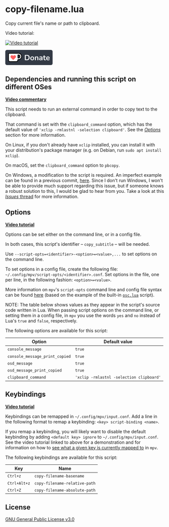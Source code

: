 # copy-filename.lua

Copy current file's name or path to clipboard.

Video tutorial:

[![Video tutorial](https://img.youtube.com/vi/SSL9wm2l5SQ/0.jpg)](https://youtu.be/SSL9wm2l5SQ&t=14m25s)

<a href='https://ko-fi.com/linguisticmind'><img src='https://github.com/linguisticmind/linguisticmind/raw/master/res/kofi/kofi_donate_1.svg' alt='Support me on Ko-fi' height='48'></a>

## Dependencies and running this script on different OSes

[**Video commentary**](https://youtu.be/SSL9wm2l5SQ&t=0:58)

This script needs to run an external command in order to copy text to the clipboard.

That command is set with the `clipboard_command` option, which has the default value of `'xclip -rmlastnl -selection clipboard'`. See the [_Options_](#options) section for more information.

On Linux, if you don't already have `xclip` installed, you can install it with your distribution's package manager (e.g. on Debian, run `sudo apt install xclip`).

On macOS, set the `clipboard_command` option to `pbcopy`.

On Windows, a modification to the script is required. An imperfect example can be found in a previous commit, [here](https://github.com/linguisticmind/mpv-scripts/blob/9d42934a319eb94226abde0851fd4548bc8463a2/copy-subtitle/win/copy-subtitle.lua). Since I don't run Windows, I won't be able to provide much support regarding this issue, but if someone knows a robust solution to this, I would be glad to hear from you. Take a look at this [_Issues_ thread](https://github.com/linguisticmind/mpv-scripts/issues/1) for more information.

## Options

[**Video tutorial**](https://youtu.be/rm1cSU88U2Y&t=6m01s)

Options can be set either on the command line, or in a config file.

In both cases, this script's identifier&nbsp;&ndash; `copy_subtitle`&nbsp;&ndash; will be needed.

Use `--script-opts=<identifier>-<option>=<value>,...` to set options on the command line.

To set options in a config file, create the following file: `~/.config/mpv/script-opts/<identifier>.conf`. Set options in the file, one per line, in the following fashion: `<option>=<value>`.

More information on `mpv`'s `script-opts` command line and config file syntax can be found [here](https://mpv.io/manual/stable/#configuration) (based on the example of the built-in [`osc.lua`](https://github.com/mpv-player/mpv/blob/master/player/lua/osc.lua) script).

NOTE: The table below shows values as they appear in the script's source code written in Lua. When passing script options on the command line, or setting them in a config file, in `mpv` you use the words `yes` and `no` instead of Lua's `true` and `false`, respectively.

The following options are available for this script:

| Option | Default value |
| --- | --- |
| `console_message` | `true` |
| `console_message_print_copied` | `true` |
| `osd_message` | `true` |
| `osd_message_print_copied` | `true` |
| `clipboard_command` | `'xclip -rmlastnl -selection clipboard'` |

## Keybindings

[**Video tutorial**](https://youtu.be/rm1cSU88U2Y&t=12m44s)

Keybindings can be remapped in `~/.config/mpv/input.conf`. Add a line in the following format to remap a keybinding: `<key> script-binding <name>`.

If you remap a keybinding, you will likely want to disable the default keybinding by adding `<default key> ignore` to `~/.config/mpv/input.conf`. See the video tutorial linked to above for a demonstration and for information on how to [see what a given key is currently mapped to](https://youtu.be/rm1cSU88U2Y&t=15m06s) in `mpv`.

The following keybindings are available for this script:

| Key | Name |
| --- | --- |
| `Ctrl+z` | `copy-filename-basename` |
| `Ctrl+Alt+z` | `copy-filename-relative-path` |
| `Ctrl+Z` | `copy-filename-absolute-path` |

## License

[GNU General Public License v3.0](LICENSE)
